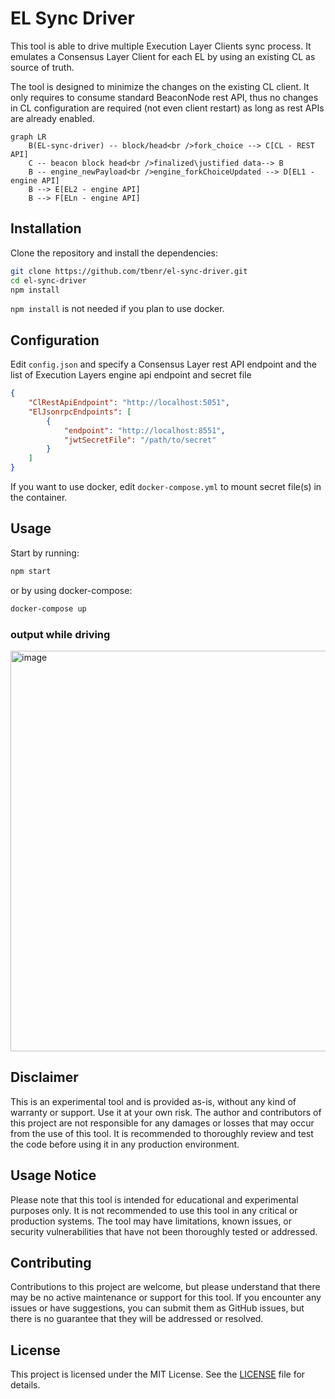# EL Sync Driver

This tool is able to drive multiple Execution Layer Clients sync process. It emulates a Consensus Layer Client for each EL by using an existing CL as source of truth.

The tool is designed to minimize the changes on the existing CL client. It only requires to consume standard BeaconNode rest API, thus no changes in CL configuration are required (not even client restart) as long as rest APIs are already enabled.

```mermaid
graph LR
    B(EL-sync-driver) -- block/head<br />fork_choice --> C[CL - REST API]
    C -- beacon block head<br />finalized\justified data--> B
    B -- engine_newPayload<br />engine_forkChoiceUpdated --> D[EL1 - engine API]
    B --> E[EL2 - engine API]
    B --> F[ELn - engine API]
```

## Installation

Clone the repository and install the dependencies:

```bash
git clone https://github.com/tbenr/el-sync-driver.git
cd el-sync-driver
npm install
```

`npm install` is not needed if you plan to use docker.

## Configuration

Edit `config.json` and specify a Consensus Layer rest API endpoint and the list of Execution Layers engine api endpoint and secret file

```json
{
    "ClRestApiEndpoint": "http://localhost:5051",
    "ElJsonrpcEndpoints": [
        {
            "endpoint": "http://localhost:8551",
            "jwtSecretFile": "/path/to/secret"
        }
    ]
}
```

If you want to use docker, edit `docker-compose.yml` to mount secret file(s) in the container.

## Usage
Start by running:

```bash
npm start
```

or by using docker-compose:

```bash
docker-compose up
```

### output while driving
<img width="641" alt="image" src="https://github.com/tbenr/el-sync-driver/assets/15999009/9bba7fb9-499e-45b0-a7f1-b9e0d112d8c7">

## Disclaimer

This is an experimental tool and is provided as-is, without any kind of warranty or support. Use it at your own risk. The author and contributors of this project are not responsible for any damages or losses that may occur from the use of this tool. It is recommended to thoroughly review and test the code before using it in any production environment.

## Usage Notice

Please note that this tool is intended for educational and experimental purposes only. It is not recommended to use this tool in any critical or production systems. The tool may have limitations, known issues, or security vulnerabilities that have not been thoroughly tested or addressed.

## Contributing

Contributions to this project are welcome, but please understand that there may be no active maintenance or support for this tool. If you encounter any issues or have suggestions, you can submit them as GitHub issues, but there is no guarantee that they will be addressed or resolved.

## License

This project is licensed under the MIT License. See the [LICENSE](LICENSE) file for details.

